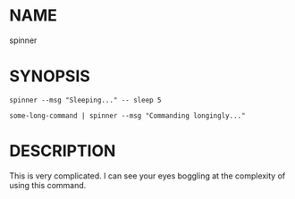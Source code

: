 # NAME

spinner

# SYNOPSIS

```
spinner --msg "Sleeping..." -- sleep 5

some-long-command | spinner --msg "Commanding longingly..."
```

# DESCRIPTION

This is very complicated. I can see your eyes boggling at the complexity of
using this command.
